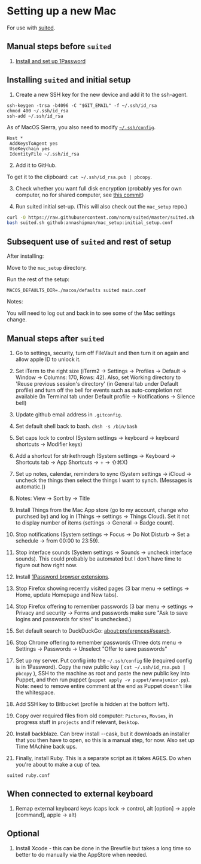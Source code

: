 # Setting up a new Mac

For use with [suited](https://github.com/norm/suited).

## Manual steps before `suited`

1. [Install and set up 1Password](/docs/1Password_setup.md)

## Installing `suited` and initial setup

1. Create a new SSH key for the new device and add it to the ssh-agent.

```
ssh-keygen -trsa -b4096 -C "$GIT_EMAIL" -f ~/.ssh/id_rsa
chmod 400 ~/.ssh/id_rsa
ssh-add ~/.ssh/id_rsa
```

As of MacOS Sierra, you also need to modify [`~/.ssh/config`](https://help.github.com/enterprise/2.12/user/articles/generating-a-new-ssh-key-and-adding-it-to-the-ssh-agent/).

```
Host *
 AddKeysToAgent yes
 UseKeychain yes
 IdentityFile ~/.ssh/id_rsa
```


2. Add it to GitHub.

To get it to the clipboard: `cat ~/.ssh/id_rsa.pub | pbcopy`.

3. Check whether you want full disk encryption (probably yes for own computer, no for shared computer, see [this commit](https://github.com/annashipman/mac_setup/commit/3e3edf3))

4. Run suited initial set-up. (This will also check out the `mac_setup` repo.)

```bash
curl -O https://raw.githubusercontent.com/norm/suited/master/suited.sh
bash suited.sh github:annashipman/mac_setup:initial_setup.conf
```

## Subsequent use of `suited` and rest of setup

After installing:

Move to the `mac_setup` directory.

Run the rest of the setup:

```
MACOS_DEFAULTS_DIR=./macos/defaults suited main.conf
```

Notes:

You will need to log out and back in to see some of the Mac settings change.

## Manual steps after `suited`

1. Go to settings, security, turn off FileVault and then turn it on again and allow apple ID to unlock it.

1. Set iTerm to the right size (iTerm2 -> Settings -> Profiles -> Default -> Window -> Columns: 170, Rows: 42). Also, set Working directory to 'Reuse previous session's directory' (in General tab under Default profile) and turn off the bell for events such as auto-completion not available (In Terminal tab under Default profile -> Notifications -> Silence bell)

1. Update github email address in `.gitconfig`.

1. Set default shell back to bash. `chsh -s /bin/bash`

1. Set caps lock to control (System settings -> keyboard -> keyboard shortcuts -> Modifier keys)

1. Add a shortcut for strikethrough (System settings -> Keyboard -> Shortcuts tab -> App Shortcuts -> + -> ⇧⌘X)

1. Set up notes, calendar, reminders to sync (System settings -> iCloud -> uncheck the things then select the things I want to synch. (Messages is automatic.))

1. Notes: View -> Sort by -> Title

1. Install Things from the Mac App store (go to my account, change who purchsed by) and log in (Things -> settings -> Things Cloud). Set it not to display number of items (settings -> General -> Badge count).

1. Stop notifications (System settings -> Focus -> Do Not Disturb -> Set a schedule -> from 00:00 to 23:59).

1. Stop interface sounds (System settings -> Sounds -> uncheck interface sounds). This could probably be automated but I don't have time to figure out how right now.

1. Install [1Password browser extensions](https://agilebits.com/onepassword/extensions).

1. Stop Firefox showing recently visited pages (3 bar menu -> settings -> Home, update Homepage and New tabs).

1. Stop Firefox offering to remember passwords (3 bar menu -> settings -> Privacy and security -> Forms and passwords make sure "Ask to save logins and passwords for sites" is unchecked.)

1. Set default search to DuckDuckGo: [about:preferences#search](about:preferences#search).

1. Stop Chrome offering to remember passwords (Three dots menu -> Settings -> Passwords -> Unselect "Offer to save passwords"

1. Set up my server. Put config into the `~/.ssh/config` file (required config is in 1Password). Copy the new public key ( `cat ~/.ssh/id_rsa.pub | pbcopy` ), SSH to the machine as root and paste the new public key into Puppet, and then run puppet (`puppet apply -v puppet/annajunior.pp`). Note: need to remove entire comment at the end as Puppet doesn't like the whitespace.

1. Add SSH key to Bitbucket (profile is hidden at the bottom left).

1. Copy over required files from old computer: `Pictures`, `Movies`, in progress stuff in `projects` and if relevant, `Desktop`.

1. Install backblaze. Can brew install --cask, but it downloads an installer that you then have to open, so this is a manual step, for now. Also set up Time MAchine back ups.

1. Finally, install Ruby. This is a separate script as it takes AGES. Do when you're about to make a cup of tea.

```
suited ruby.conf
```

## When connected to external keyboard

1. Remap external keyboard keys (caps lock -> control, alt [option] -> apple [command], apple -> alt)

## Optional

1. Install Xcode - this can be done in the Brewfile but takes a long time so better to do manually via the AppStore when needed.
